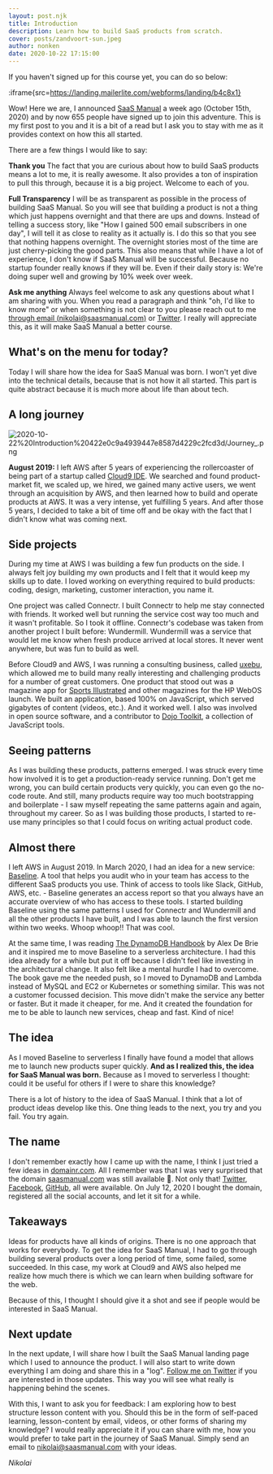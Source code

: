 ```yaml
---
layout: post.njk
title: Introduction
description: Learn how to build SaaS products from scratch.
cover: posts/zandvoort-sun.jpeg
author: nonken
date: 2020-10-22 17:15:00
---
```


If you haven't signed up for this course yet, you can do so below:

:iframe{src=https://landing.mailerlite.com/webforms/landing/b4c8x1}

Wow! Here we are, I announced [SaaS Manual](https://saasmanual.com) a week ago (October 15th, 2020) and by now 655 people have signed up to join this adventure. This is my first post to you and it is a bit of a read but I ask you to stay with me as it provides context on how this all started.

There are a few things I would like to say:

**Thank you**
The fact that you are curious about how to build SaaS products means a lot to me, it is really awesome. It also provides a ton of inspiration to pull this through, because it is a big project. Welcome to each of you.

**Full Transparency**
I will be as transparent as possible in the process of building SaaS Manual. So you will see that building a product is not a thing which just happens overnight and that there are ups and downs. Instead of telling a success story, like "How I gained 500 email subscribers in one day", I will tell it as close to reality as it actually is. I do this so that you see that nothing happens overnight. The overnight stories most of the time are just cherry-picking the good parts. This also means that while I have a lot of experience, I don't know if SaaS Manual will be successful. Because no startup founder really knows if they will be. Even if their daily story is: We're doing super well and growing by 10% week over week.

**Ask me anything**
Always feel welcome to ask any questions about what I am sharing with you. When you read a paragraph and think "oh, I'd like to know more" or when something is not clear to you please reach out to me [through email (nikolai@saasmanual.com)](mailto:nikolai@saasmanual.com) or [Twitter](https://twitter.com/nonken). I really will appreciate this, as it will make SaaS Manual a better course.

## What's on the menu for today?

Today I will share how the idea for SaaS Manual was born. I won't yet dive into the technical details, because that is not how it all started. This part is quite abstract because it is much more about life than about tech.

## A long journey

![2020-10-22%20Introduction%20422e0c9a4939447e8587d4229c2fcd3d/Journey_.png](2020-10-22%20Introduction%20422e0c9a4939447e8587d4229c2fcd3d/Journey_.png)

**August 2019:** I left AWS after 5 years of experiencing the rollercoaster of being part of a startup called [Cloud9 IDE](https://aws.amazon.com/cloud9/). We searched and found product-market fit, we scaled up, we hired, we gained many active users, we went through an acquisition by AWS, and then learned how to build and operate products at AWS. It was a very intense, yet fulfilling 5 years. And after those 5 years, I decided to take a bit of time off and be okay with the fact that I didn't know what was coming next. 

## Side projects

During my time at AWS I was building a few fun products on the side. I always felt joy building my own products and I felt that it would keep my skills up to date. I loved working on everything required to build products: coding, design, marketing, customer interaction, you name it. 

One project was called Connectr. I built Connectr to help me stay connected with friends. It worked well but running the service cost way too much and it wasn't profitable. So I took it offline. Connectr's codebase was taken from another project I built before: Wundermill. Wundermill was a service that would let me know when fresh produce arrived at local stores. It never went anywhere, but was fun to build as well.

Before Cloud9 and AWS, I was running a consulting business, called [uxebu](https://www.uxebu.com/), which allowed me to build many really interesting and challenging products for a number of great customers. One product that stood out was a magazine app for [Sports Illustrated](https://www.reuters.com/article/uk-hp-palm/hp-to-pit-touchpad-against-apples-ipad-google-idUSLNE71902220110210) and other magazines for the HP WebOS launch. We built an application, based 100% on JavaScript, which served gigabytes of content (videos, etc.). And it worked well. I also was involved in open source software, and a contributor to [Dojo Toolkit](https://dojotoolkit.org/), a collection of JavaScript tools.

## Seeing patterns

As I was building these products, patterns emerged. I was struck every time how involved it is to get a production-ready service running. Don't get me wrong, you can build certain products very quickly, you can even go the no-code route. And still, many products require way too much bootstrapping and boilerplate - I saw myself repeating the same patterns again and again, throughout my career. So as I was building those products, I started to re-use many principles so that I could focus on writing actual product code.

## Almost there

I left AWS in August 2019. In March 2020, I had an idea for a new service: [Baseline](https://baseline.dev). A tool that helps you audit who in your team has access to the different SaaS products you use. Think of access to tools like Slack, GitHub, AWS, etc. - Baseline generates an access report so that you always have an accurate overview of who has access to these tools. I started building Baseline using the same patterns I used for Connectr and Wundermill and all the other products I have built, and I was able to launch the first version within two weeks. Whoop whoop!! That was cool.

At the same time, I was reading [The DynamoDB Handbook](https://gumroad.com/l/WPLqz?recommended_by=library) by Alex De Brie and it inspired me to move Baseline to a serverless architecture. I had this idea already for a while but put it off because I didn't feel like investing in the architectural change. It also felt like a mental hurdle I had to overcome. The book gave me the needed push, so I moved to DynamoDB and Lambda instead of MySQL and EC2 or Kubernetes or something similar. This was not a customer focussed decision. This move didn't make the service any better or faster. But it made it cheaper, for me. And it created the foundation for me to be able to launch new services, cheap and fast. Kind of nice!

## The idea

As I moved Baseline to serverless I finally have found a model that allows me to launch new products super quickly. **And as I realized this, the idea for SaaS Manual was born.** Because as I moved to serverless I thought: could it be useful for others if I were to share this knowledge? 

There is a lot of history to the idea of SaaS Manual. I think that a lot of product ideas develop like this. One thing leads to the next, you try and you fail. You try again. 

## The name

I don't remember exactly how I came up with the name, I think I just tried a few ideas in [domainr.com](https://domainr.com). All I remember was that I was very surprised that the domain [saasmanual.com](http://saasmanual.com) was still available 🤯. Not only that! [Twitter](https://twitter.com/saasmanual), [Facebook](https://facebook.com/saasmanual), [GitHub](https://github.com/saasmanual), all were available. On July 12, 2020 I bought the domain, registered all the social accounts, and let it sit for a while. 

## Takeaways

Ideas for products have all kinds of origins. There is no one approach that works for everybody. To get the idea for SaaS Manual, I had to go through building several products over a long period of time, some failed, some succeeded. In this case, my work at Cloud9 and AWS also helped me realize how much there is which we can learn when building software for the web. 

Because of this, I thought I should give it a shot and see if people would be interested in SaaS Manual. 

## Next update

In the next update, I will share how I built the SaaS Manual landing page which I used to announce the product. I will also start to write down everything I am doing and share this in a "log". [Follow me on Twitter](https://twitter.com/nonken) if you are interested in those updates. This way you will see what really is happening behind the scenes. 

With this, I want to ask you for feedback: I am exploring how to best structure lesson content with you. Should this be in the form of self-paced learning, lesson-content by email, videos, or other forms of sharing my knowledge? I would really appreciate it if you can share with me, how you would prefer to take part in the journey of SaaS Manual. Simply send an email to nikolai@saasmanual.com with your ideas.

*Nikolai*